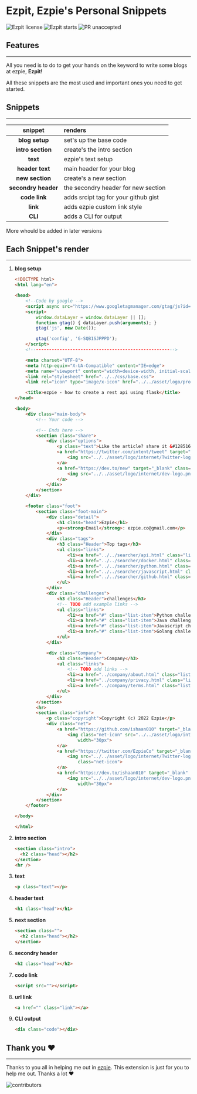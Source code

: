 # Ezpit, Ezpie's Personal Snippets

![Ezpit license](https://img.shields.io/github/license/ishaan010/ezpit?style=for-the-badge)
![Ezpit starts](https://img.shields.io/github/stars/ishaan010/ezpit?style=for-the-badge)
![PR unaccepted](https://img.shields.io/badge/PR-accepted-brightgreen?style=for-the-badge)

## Features

---

All you need is to do to get your hands on the keyword to write some blogs at ezpie, **Ezpit!**

<!-- video -->

<!-- ------- -->

All these snippets are the most used and important ones you need to get started.

## Snippets

---

|       snippet       | renders                              |
| :-----------------: | :----------------------------------- |
|   **blog setup**    | set's up the base code               |
|  **intro section**  | create's the intro section           |
|      **text**       | ezpie's text setup                   |
|   **header text**   | main header for your blog            |
|   **new section**   | create's a new section               |
| **secondry header** | the secondry header for new section  |
|    **code link**    | adds srcipt tag for your github gist |
|      **link**       | adds ezpie custom link style         |
|       **CLI**       | adds a CLI for output                |

More whould be added in later versions

## Each Snippet's render

---

1. **blog setup**

   ```html
   <!DOCTYPE html>
   <html lang="en">

   <head>
       <!--Code by google -->
       <script async src="https://www.googletagmanager.com/gtag/js?id=G-SQB1SJPPPD"></script>
       <script>
           window.dataLayer = window.dataLayer || [];
           function gtag() { dataLayer.push(arguments); }
           gtag('js', new Date());

           gtag('config', 'G-SQB1SJPPPD');
       </script>
       <!------------------------------------------------------->

       <meta charset="UTF-8">
       <meta http-equiv="X-UA-Compatible" content="IE=edge">
       <meta name="viewport" content="width=device-width, initial-scale=1.0">
       <link rel="stylesheet" href="../../css/base.css">
       <link rel="icon" type="image/x-icon" href="../../asset/logo/profile.png">

       <title>ezpie - how to create a rest api using flask</title>
   </head>

   <body>
       <div class="main-body">
           <!-- Your code -->

           <!-- Ends here -->
           <section class="share">
               <div class="options">
                   <p class="text">Like the article? share it &#128516</p>
                   <a href="https://twitter.com/intent/tweet" target="_blank" class="link">
                       <img src="../../asset/logo/internet/Twitter-logo.png" alt="tweet about a ezpie blog" width="30px">
                   </a>
                   <a href="https://dev.to/new" target="_blank" class="link">
                       <img src="../../asset/logo/internet/dev-logo.png" alt="blog about a ezpie blog at dev" width="30px">
                   </a>
               </div>
           </section>
       </div>

       <footer class="foot">
           <section class="foot-main">
               <div class="detail">
                   <h1 class="head">Ezpie</h1>
                   <p><strong>Email</strong>: ezpie.co@gmail.com</p>
               </div>
               <div class="tags">
                   <h3 class="Header">Top tags</h3>
                   <ul class="links">
                       <li><a href="../../searcher/api.html" class="list-item">API</a></li>
                       <li><a href="../../searcher/docker.html" class="list-item">Docker</a></li>
                       <li><a href="../../searcher/python.html" class="list-item">Python</a></li>
                       <li><a href="../../searcher/javascript.html" class="list-item">Javascript</a></li>
                       <li><a href="../../searcher/github.html" class="list-item">GitHub</a></li>
                   </ul>
               </div>
               <div class="challenges">
                   <h3 class="Header">challenges</h3>
                   <!-- TODO add example links -->
                   <ul class="links">
                       <li><a href="#" class="list-item">Python challenges</a></li>
                       <li><a href="#" class="list-item">Java challenges</a></li>
                       <li><a href="#" class="list-item">Javascript challenges</a></li>
                       <li><a href="#" class="list-item">Golang challenges</a></li>
                   </ul>
               </div>

               <div class="Company">
                   <h3 class="Header">Company</h3>
                   <ul class="links">
                       <!-- TODO add links -->
                       <li><a href="../company/about.html" class="list-item">About</a></li>
                       <li><a href="../company/privacy.html" class="list-item">Privacy Policy</a></li>
                       <li><a href="../company/terms.html" class="list-item">Terms conditions</a></li>
                   </ul>
               </div>
           </section>
           <hr>
           <section class="info">
               <p class="copyright">Copyright (c) 2022 Ezpie</p>
               <div class="net">
                   <a href="https://github.com/ishaan010" target="_blank" class="link">
                       <img class="net-icon" src="../../asset/logo/internet/github-logo.png" alt="Ezpie github page"
                           width="30px">
                   </a>
                   <a href="https://twitter.com/EzpieCo" target="_blank" class="link">
                       <img src="../../asset/logo/internet/Twitter-logo.png" alt="Ezpie twitter page" width="30px"
                           class="net-icon">
                   </a>
                   <a href="https://dev.to/ishaan010" target="_blank" class="link">
                       <img src="../../asset/logo/internet/dev-logo.png" alt="Ezpie dev.to page" class="net-icon"
                           width="30px">
                   </a>
               </div>
           </section>
       </footer>

   </body>

   </html>
   ```

2. **intro section**

   ```html
   <section class="intro">
     <h2 class="head"></h2>
   </section>
   <hr />
   ```

3. **text**

   ```html
   <p class="text"></p>
   ```

4. **header text**

   ```html
   <h1 class="head"></h1>
   ```

5. **next section**

   ```html
   <section class="">
     <h2 class="head"></h2>
   </section>
   ```

6. **secondry header**

   ```html
   <h2 class="head"></h2>
   ```

7. **code link**

   ```html
   <script src=""></script>
   ```

8. **url link**

   ```html
   <a href="" class="link"></a>
   ```

9. **CLI output**

   ```html
   <div class="code"></div>
   ```

## Thank you ❤️

---

Thanks to you all in helping me out in [ezpie](https://github.com/ishaan010/ezpie). This extension is just for you to help me out. Thanks a lot ❤️

![contributors](https://contrib.rocks/image?repo=ishaan010/ezpie&columns=10)
